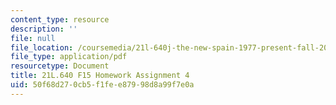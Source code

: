 ```yaml
---
content_type: resource
description: ''
file: null
file_location: /coursemedia/21l-640j-the-new-spain-1977-present-fall-2015/50f68d270cb5f1fee87998d8a99f7e0a_MIT21L_640JF15_HW_ses4.pdf
file_type: application/pdf
resourcetype: Document
title: 21L.640 F15 Homework Assignment 4
uid: 50f68d27-0cb5-f1fe-e879-98d8a99f7e0a
---
```

